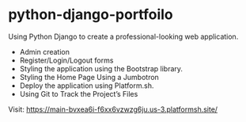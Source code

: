 # python-django-portfoilo
Using Python Django to create a professional-looking web application.
- Admin creation
- Register/Login/Logout forms
- Styling the application using the Bootstrap library.
- Styling the Home Page Using a Jumbotron
- Deploy the application using Platform.sh. 
- Using Git to Track the Project’s Files

Visit: https://main-bvxea6i-f6xx6vzwzg6ju.us-3.platformsh.site/

